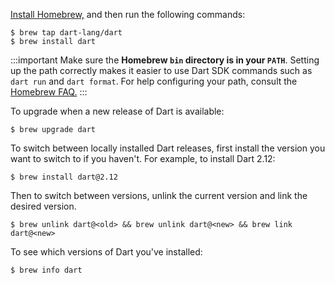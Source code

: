 [Install Homebrew,](https://brew.sh)
and then run the following commands:

```console
$ brew tap dart-lang/dart
$ brew install dart
```

:::important
Make sure the **Homebrew `bin` directory is in your `PATH`**. 
Setting up the path correctly makes it easier to use Dart SDK commands
such as `dart run` and `dart format`. 
For help configuring your path, 
consult the [Homebrew FAQ.](https://docs.brew.sh/FAQ)
:::

To upgrade when a new release of Dart is available:

```console
$ brew upgrade dart
```

To switch between locally installed Dart releases, 
first install the version you want to switch to if you haven't.
For example, to install Dart 2.12:

```console
$ brew install dart@2.12
```

Then to switch between versions, 
unlink the current version and link the desired version.

```console
$ brew unlink dart@<old> && brew unlink dart@<new> && brew link dart@<new>
```

To see which versions of Dart you've installed:

```console
$ brew info dart
```
